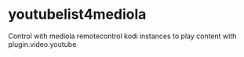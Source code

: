 # youtubelist4mediola
Control with mediola remotecontrol kodi instances to play content with plugin.video.youtube
